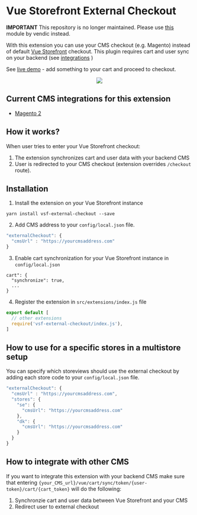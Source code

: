 # Vue Storefront External Checkout

**IMPORTANT** This repository is no longer maintained. Please use [this](https://github.com/Vendic/magento2-external-checkout) module by vendic instead.

With this extension you can use your CMS checkout (e.g. Magento) instead of default [Vue Storefront](https://github.com/DivanteLtd/vue-storefront) checkout.
This plugin requires cart and user sync on your backend (see [integrations](https://github.com/filrak/vsf-external-checkout#current-cms-integrations-for-this-extension) )

See [live demo](https://demo-magento-checkout.vuestorefront.io/) - add something to your cart and proceed to checkout.
<center>
<img src="./diagram.png">
</center>

## Current CMS integrations for this extension

* [Magento 2](https://github.com/Vendic/magento2-external-checkout)


## How it works?

When user tries to enter your Vue Storefront checkout:
1. The extension synchronizes cart and user data with your backend CMS
2. User is redirected to your CMS checkout (extension overrides `/checkout` route).

## Installation

1. Install the extension on your Vue Storefront instance
````
yarn install vsf-external-checkout --save
````
2. Add CMS address to your `config/local.json` file.
````js
"externalCheckout": {
  "cmsUrl" : "https://yourcmsaddress.com"
}
````
3. Enable cart synchronization for your Vue Storefront instance in `config/local.json`
````
cart": {
  "synchronize": true,
  ...
}
````
4. Register the extension in `src/extensions/index.js` file
````js
export default [
  // other extensions
  require('vsf-external-checkout/index.js'),
]
````

## How to use for a specific stores in a multistore setup

You can specify which storeviews should use the external checkout by adding each store code to your `config/local.json` file.
````js
"externalCheckout": {
  "cmsUrl" : "https://yourcmsaddress.com",
  "stores": {
    "se": {
      "cmsUrl": "https://yourcmsaddress.com"
    },
    "dk": {
      "cmsUrl": "https://yourcmsaddress.com"
    }
  }
}
````

## How to integrate with other CMS

If you want to integrate this extension with your backend CMS make sure that entering `{your_CMS_url}/vue/cart/sync/token/{user-token}/cart/{cart_token}` will do the following:
1. Synchronzie cart and user data between Vue Storefront and your CMS
2. Redirect user to external checkout
